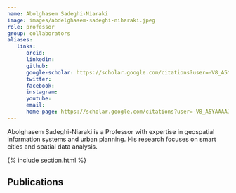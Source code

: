 ```yaml
---
name: Abolghasem Sadeghi-Niaraki
image: images/abdelghasem-sadeghi-niharaki.jpeg
role: professor
group: collaborators
aliases:
   links:
      orcid: 
      linkedin: 
      github: 
      google-scholar: https://scholar.google.com/citations?user=-V8_A5YAAAAJ&hl=en
      twitter: 
      facebook: 
      instagram: 
      youtube: 
      email: 
      home-page: https://scholar.google.com/citations?user=-V8_A5YAAAAJ&hl=en
---
```



Abolghasem Sadeghi-Niaraki is a Professor with expertise in geospatial information systems and urban planning. His research focuses on smart cities and spatial data analysis.

{% include section.html %}
## Publications
